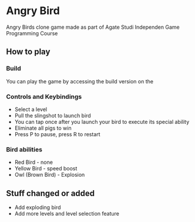 # Angry Bird
Angry Birds clone game made as part of Agate Studi Independen Game Programming Course

## How to play

### Build
You can play the game by accessing the build version on the 

### Controls and Keybindings
- Select a level
- Pull the slingshot to launch bird
- You can tap once after you launch your bird to execute its special ability
- Eliminate all pigs to win
- Press P to pause, press R to restart

### Bird abilities
- Red Bird - none
- Yellow Bird - speed boost
- Owl (Brown Bird) - Explosion

## Stuff changed or added
- Add exploding bird
- Add more levels and level selection feature
